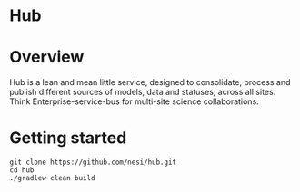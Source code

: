 Hub
======

# Overview

Hub is a lean and mean little service, designed to consolidate, process and publish different sources of models, data 
and statuses, across all sites. Think Enterprise-service-bus for multi-site science collaborations.

# Getting started

    git clone https://github.com/nesi/hub.git
    cd hub
    ./gradlew clean build
    
    

